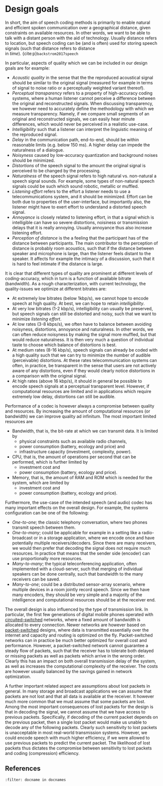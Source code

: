 # Design goals


In short, the aim of speech coding methods is primarily to enable
natural and efficient spoken communication over a geographical distance,
given constraints on available resources. In other words, we want to be
able to talk with a distant person with the aid of technology. Usually
distance refers to location, but speech coding can be (and is often)
used for storing speech signals (such that distance refers to distance
in *time*). {cite:p}`backstrom2017speech`

In particular, aspects of quality which we can be included in our design
goals are for example:

-   *Acoustic quality* in the sense that the the reproduced acoustical
    signal should be similar to the original signal (measured for
    example in terms of signal to noise ratio or a perceptually weighted
    variant thereof).
-   *Perceptual transparency* refers to a property of high-accuracy
    coding systems, where a human listener cannot perceive a difference
    between the original and reconstructed signals. When discussing
    transparency, we however need to accurately define the methodology
    with which we measure transparency. Namely, if we compare small
    segments of an original and reconstructed signals, we can easily
    hear minute differences, which would never be perceived in a
    realistic use-case.
-   *Intelligibility* such that a listener can interpret the linguistic
    meaning of the reproduced signal.
-   *Delay* in the communication path, end-to-end, should be within
    reasonable limits (e.g. below 150 ms). A higher delay can impede the
    naturalness of a dialogue.
-   *Noisyness* caused by low-accuracy quantization and background
    noises should be minimized.
-   *Distortions* of the speech signal to the amount the original signal
    is perceived to be changed by the processing. 
-   *Naturalness* of the speech signal refers to high natural vs.
    non-natural a speech signal sounds. For example, some types of
    non-natural speech signals could be such which sound robotic,
    metallic or muffled.
-   *Listening effort* refers to the effort a listener needs to use a
    telecommunications system, and it should be minimized. Effort can be
    both due to properties of the user-interface, but importantly also,
    the listener might have to exert effort to understand a distorted
    speech signal.
-   *Annoyance* is closely related to listening effort, in that a signal
    which is intelligible can have so severe distortions, noisiness or
    transmission delays that it is really annoying. Usually annoyance
    thus also increase listening effort. 
-   *Perception of distance* is the a feeling that the participant has
    of the distance between participants. The main contributor to the
    perception of distance is probably room acoustics, such that if the
    distance between speaker and microphone is large, than the listener
    feels distant to the speaker. It affects for example the intimacy of
    a discussion, such that it is hard to feel intimate if the distance
    is large.

It is clear that different types of quality are prominent at different
levels of coding-accuracy, which in turn is a function of available
bitrate (bandwidth). As a rough characterization, with current
technology, the quality-issues we optimize at different bitrates are:

-   At extremely low bitrates (below 1kbp/s), we cannot hope to encode
    speech at high quality. At best, we can hope to retain
    *intelligibility*. 
-   At very low bitrates (1-2 kbp/s), intelligibility can usually be
    preserved, but speech signals can still be distorted and noisy, such
    that we want to minimize *listening effort*.
-   At low rates (3-8 kbps/s), we often have to balance between avoiding
    noisyness, distortions, annoyance and naturalness. In other words,
    we can often reduce noisyness by making the signal more muffled, but
    that would reduce naturalness. It is then very much a question of
    individual taste to choose which balance of distortions is best.
-   At medium rates (8-16 kbp/s), speech signals can already be coded
    with a high quality such that we can try to minimize the number of
    audible (perceivable) distortions. At these rates telecommunication
    systems can often, in practice, be transparent in the sense that
    users are not actively aware of any distortions, even if they would
    clearly notice distortions in a comparison with the original signal.
-   At high rates (above 16 kbp/s), it should in general be possible to
    encode speech signals at a perceptual transparent level. However, if
    computational resources are limited and in applications which
    require extremely low delay, distortions can still be audible.

Performance of a codec is however always a compromise between quality
and resources. By increasing the amount of computational resources (or
bandwidth) we can improve quality ad infinitum. The most important
limited resources are

-   Bandwidth, that is, the bit-rate at which we can transmit data. It
    is limited by 
    -   physical constraints such as available radio channels,
    -   power consumption (battery, ecology and price) and
    -   infrastructure capacity (investment, complexity, power).
-   CPU, that is, the amount of operations per second that can be
    performed, which is further limited by
    -   investment cost and
    -   power consumption (battery, ecology and price).
-   Memory, that is, the amount of RAM and ROM which is needed for the
    system, which are limited by
    -   investment cost and
    -   power consumption (battery, ecology and price).

Furthermore, the use-case of the intended speech (and audio) codec has
many important effects on the overall design. For example, the systems
configuration can be one of the following:

-   *One-to-one*; the classic telephony conversation, where two phones
    transmit speech between them. 
-   *One-to-many*; could be applicable for example in a setting like a
    radio-broadcast or in a storage application, where we encode once
    and have potentially multiple receivers/decoders. Since there are
    many receivers, we would then prefer that decoding the signal does
    not require much resources. In practice that means that the sender
    side (encoder) can use proportionally more resources.
-   *Many-to-many*; the typical teleconferencing application, often
    implemented with a cloud-server, such that merging of individual
    speakers can be done centrally, such that bandwidth to the many
    receivers can be saved.
-   *Many-to-one*; could be a distributed sensor-array scenario, where
    multiple devices in a room jointly record speech. Since we then have
    many encoders, they should be very simple and a majority of the
    intelligence and computational resources should be at the receiver
    end.

The overall design is also influenced by the type of transmission link.
In particular, the first few generations of digital mobile phones
operated with
[circuited-switched](https://en.wikipedia.org/wiki/Circuit_switching)
networks, where a fixed amount of bandwidth is allocated to every
connection. Newer networks are however based on
[packet-switched](https://en.wikipedia.org/wiki/Packet_switching)
designs, where data is transmitted essentially over the internet and
capacity and routing is optimized on the fly. Packet-switched networks
can in practice be much better optimized for overall cost and
performance. However, a packet-switched network cannot guarantee a
steady flow of packets, such that the receiver has to tolerate both
delayed or missing packets as well as packets which arrive in the wrong
order. Clearly this has an impact on both overall transmission delay of
the system, as well as increases the computational complexity of the
receiver. The costs are however usually balanced by the savings gained
in network optimization.

A further important related aspect are assumptions about lost packets in
general. In many storage and broadcast applications we can assume that
packets are not lost and that all data is available at the receiver. It
however much more common that we must assume that some packets are lost.
Among the most important consequences of lost packets for the design is
that in decoding the signal, we cannot assume that we have access to
previous packets. Specifically, if decoding of the current packet
depends on the previous packet, then a single lost packet would make us
unable to decode any of the following packets. Clearly such sensitivity
to lost packets is unacceptable in most real-world transmission systems.
However, we could encode speech with much higher efficiency, if we were
allowed to use previous packets to predict the current packet. The
likelihood of lost packets thus dictates the compromise between
sensitivity to lost packets and coding (compression) efficiency.


## References
```{bibliography}
:filter: docname in docnames
```